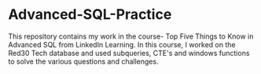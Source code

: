 # Advanced-SQL-Practice
This repository contains my work in the course- Top Five Things to Know in Advanced SQL from LinkedIn Learning.
In this course, I worked on the Red30 Tech database and used subqueries, CTE's and windows functions to solve the various questions and challenges.

